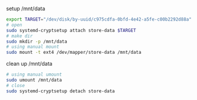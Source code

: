 setup /mnt/data

```bash { "name": "mount-data" }
export TARGET="/dev/disk/by-uuid/c975cdfa-0bfd-4e42-a5fe-c00b2292d88a"
# open
sudo systemd-cryptsetup attach store-data $TARGET
# make dir
sudo mkdir -p /mnt/data
# using manual mount
sudo mount -t ext4 /dev/mapper/store-data /mnt/data
```

clean up /mnt/data

```bash { "name": "umount-data" }
# using manual umount
sudo umount /mnt/data
# close
sudo systemd-cryptsetup detach store-data
```
